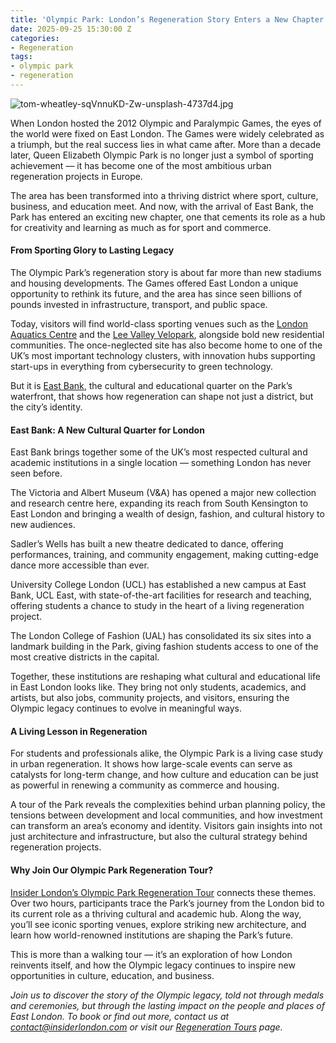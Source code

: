 ```yaml
---
title: 'Olympic Park: London’s Regeneration Story Enters a New Chapter'
date: 2025-09-25 15:30:00 Z
categories:
- Regeneration
tags:
- olympic park
- regeneration
---
```


![tom-wheatley-sqVnnuKD-Zw-unsplash-4737d4.jpg](/uploads/tom-wheatley-sqVnnuKD-Zw-unsplash-4737d4.jpg)

When London hosted the 2012 Olympic and Paralympic Games, the eyes of the world were fixed on East London. The Games were widely celebrated as a triumph, but the real success lies in what came after. More than a decade later, Queen Elizabeth Olympic Park is no longer just a symbol of sporting achievement — it has become one of the most ambitious urban regeneration projects in Europe.

The area has been transformed into a thriving district where sport, culture, business, and education meet. And now, with the arrival of East Bank, the Park has entered an exciting new chapter, one that cements its role as a hub for creativity and learning as much as for sport and commerce.

#### From Sporting Glory to Lasting Legacy

The Olympic Park’s regeneration story is about far more than new stadiums and housing developments. The Games offered East London a unique opportunity to rethink its future, and the area has since seen billions of pounds invested in infrastructure, transport, and public space.

Today, visitors will find world-class sporting venues such as the [London Aquatics Centre](https://londonaquaticscentre.org/activities/swimming/) and the [Lee Valley Velopark](https://www.visitleevalley.org.uk/lee-valley-velopark), alongside bold new residential communities. The once-neglected site has also become home to one of the UK’s most important technology clusters, with innovation hubs supporting start-ups in everything from cybersecurity to green technology.

But it is [East Bank](https://www.queenelizabetholympicpark.co.uk/east-bank), the cultural and educational quarter on the Park’s waterfront, that shows how regeneration can shape not just a district, but the city’s identity.

#### East Bank: A New Cultural Quarter for London

East Bank brings together some of the UK’s most respected cultural and academic institutions in a single location — something London has never seen before.

The Victoria and Albert Museum (V&A) has opened a major new collection and research centre here, expanding its reach from South Kensington to East London and bringing a wealth of design, fashion, and cultural history to new audiences.

Sadler’s Wells has built a new theatre dedicated to dance, offering performances, training, and community engagement, making cutting-edge dance more accessible than ever.

University College London (UCL) has established a new campus at East Bank, UCL East, with state-of-the-art facilities for research and teaching, offering students a chance to study in the heart of a living regeneration project.

The London College of Fashion (UAL) has consolidated its six sites into a landmark building in the Park, giving fashion students access to one of the most creative districts in the capital.


Together, these institutions are reshaping what cultural and educational life in East London looks like. They bring not only students, academics, and artists, but also jobs, community projects, and visitors, ensuring the Olympic legacy continues to evolve in meaningful ways.

#### A Living Lesson in Regeneration

For students and professionals alike, the Olympic Park is a living case study in urban regeneration. It shows how large-scale events can serve as catalysts for long-term change, and how culture and education can be just as powerful in renewing a community as commerce and housing.

A tour of the Park reveals the complexities behind urban planning policy, the tensions between development and local communities, and how investment can transform an area’s economy and identity. Visitors gain insights into not just architecture and infrastructure, but also the cultural strategy behind regeneration projects.


#### Why Join Our Olympic Park Regeneration Tour?

[Insider London’s Olympic Park Regeneration Tour](https://www.insiderlondon.com/london/educational-tours/kings-cross-regeneration/) connects these themes. Over two hours, participants trace the Park’s journey from the London bid to its current role as a thriving cultural and academic hub. Along the way, you’ll see iconic sporting venues, explore striking new architecture, and learn how world-renowned institutions are shaping the Park’s future.

This is more than a walking tour — it’s an exploration of how London reinvents itself, and how the Olympic legacy continues to inspire new opportunities in culture, education, and business.


*Join us to discover the story of the Olympic legacy, told not through medals and ceremonies, but through the lasting impact on the people and places of East London.
 To book or find out more, contact us at [contact@insiderlondon.com](mailto:contact@insiderlondon.com) or visit our [Regeneration Tours](https://www.insiderlondon.com/london/educational-tours/kings-cross-regeneration/) page.*

